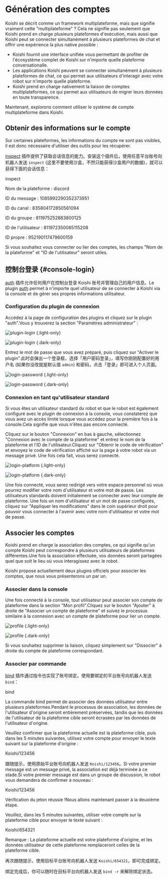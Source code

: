 # Génération des comptes

Koishi se décrit comme un framework multiplateforme, mais que signifie vraiment cette "multiplateforme" ? Cela ne signifie pas seulement que Koishi prend en charge plusieurs plateformes d'exécution, mais aussi que Koishi peut se connecter simultanément à plusieurs plateformes de chat et offrir une expérience la plus native possible :

- Koishi fournit une interface unifiée vous permettant de profiter de l'écosystème complet de Koishi sur n'importe quelle plateforme conversationalle.
- Les applications Koishi peuvent se connecter simultanément à plusieurs plateformes de chat, ce qui permet aux utilisateurs d'interagir avec votre robot sur n'importe quelle plateforme.
- Koishi prend en charge nativement la liaison de comptes multiplateformes, ce qui permet aux utilisateurs de migrer leurs données en toute transparence.

Maintenant, explorons comment utiliser le système de compte multiplateforme dans Koishi.

## Obtenir des informations sur le compte

Sur certaines plateformes, les informations du compte ne sont pas visibles, il est donc nécessaire d'utiliser des outils pour les récupérer.

[inspect](../../plugins/common/inspect.md) 插件提供了获取会话信息的能力。安装这个插件后，使用任意平台账号向机器人发送 `inspect` (这里不要使用沙盒，不然只能获得沙盒用户的数据)，就可以获得下面的会话信息：

<chat-panel>
<chat-message nickname="Alice">inspect</chat-message>
<chat-message nickname="Koishi">
<p>Nom de la plateforme : discord</p>
<p>ID du message : 1085992290352373951</p>
<p>ID du canal : 835804172850561094</p>
<p>ID du groupe : 811975252883800125</p>
<p>ID de l'utilisateur : 811972350065115208</p>
<p>ID propre : 952190117479600159</p>
</chat-message>
</chat-panel>

Si vous souhaitez vous connecter ou lier des comptes, les champs "Nom de la plateforme" et "ID de l'utilisateur" seront utiles.

## 控制台登录 {#console-login}

[auth](../../plugins/console/auth.md) 插件允许任何用户在控制台登录 Koishi 账号并管理自己的用户信息。Le plugin <a href="../../plugins/console/auth.md">auth</a> permet à n'importe quel utilisateur de se connecter à Koishi via la console et de gérer ses propres informations utilisateur.

### Configuration du plugin de connexion

Accédez à la page de configuration des plugins et cliquez sur le plugin "auth".Vous y trouverez la section "Paramètres administrateur" :

![plugin-login](/manual/console/plugin-login.light.webp) {.light-only}

![plugin-login](/manual/console/plugin-login.dark.webp) {.dark-only}

Entrez le mot de passe que vous avez préparé, puis cliquez sur "Activer le plugin".此时会弹出一个登录框，选择「用户密码登录」，填写你刚刚配置好的用户名 (如果你没改就是默认值 `admin`) 和密码，点击「登录」即可进入个人页面。

![login-password](/manual/console/login-password.light.webp) {.light-only}

![login-password](/manual/console/login-password.dark.webp) {.dark-only}

### Connexion en tant qu'utilisateur standard

Si vous êtes un utilisateur standard du robot et que le robot est également configuré avec le plugin de connexion à la console, vous constaterez que vous avez un accès limité lorsque vous accédez pour la première fois à la console.Cela signifie que vous n'êtes pas encore connecté.

Cliquez sur le bouton "Connexion" en bas à gauche, sélectionnez "Connexion avec le compte de la plateforme" et entrez le nom de la plateforme et l'ID de l'utilisateur.Cliquez sur "Obtenir le code de vérification" et envoyez le code de vérification affiché sur la page à votre robot via un message privé. Une fois cela fait, vous serez connecté.

![login-platform](/manual/console/login-platform.light.webp) {.light-only}

![login-platform](/manual/console/login-platform.dark.webp) {.dark-only}

Une fois connecté, vous serez redirigé vers votre espace personnel où vous pourrez modifier votre nom d'utilisateur et votre mot de passe. Les utilisateurs standards doivent initialement se connecter avec leur compte de plateforme. Une fois un nom d'utilisateur et un mot de passe configurés, cliquez sur "Appliquer les modifications" dans le coin supérieur droit pour pouvoir vous connecter à l'avenir avec votre nom d'utilisateur et votre mot de passe.

## Associer les comptes

Koishi prend en charge la association des comptes, ce qui signifie qu'un compte Koishi peut correspondre à plusieurs utilisateurs de plateformes différentes.Une fois la association effectuée, vos données seront partagées quel que soit le lieu où vous interagissez avec le robot.

Koishi propose actuellement deux plugins officiels pour associer les comptes, que nous vous présenterons un par un.

### Associer dans la console

Une fois connecté à la console, tout utilisateur peut associer son compte de plateforme dans la section "Mon profil".Cliquez sur le bouton "Ajouter" à droite de "Associer un compte de plateforme" et suivez le processus similaire à la connexion avec un compte de plateforme pour lier un compte.

![profile](/manual/console/profile.light.webp) {.light-only}

![profile](/manual/console/profile.dark.webp) {.dark-only}

Si vous souhaitez supprimer la liaison, cliquez simplement sur "Dissocier" à droite du compte de plateforme correspondant.

### Associer par commande

[bind](../../plugins/common/bind.md) 插件通过指令也实现了账号绑定。使用要绑定的平台账号向机器人发送 `bind`：

<chat-panel>
<chat-message nickname="Alice">bind</chat-message>
<chat-message nickname="Koishi">
<p>La commande bind permet de associer des données utilisateur entre plusieurs plateformes.Pendant le processus de association, les données de l'utilisateur d'origine seront entièrement préservées, tandis que les données de l'utilisateur de la plateforme cible seront écrasées par les données de l'utilisateur d'origine.</p>
<p>Veuillez confirmer que la plateforme actuelle est la plateforme cible, puis dans les 5 minutes suivantes, utilisez votre compte pour envoyer le texte suivant sur la plateforme d'origine :</p>
<p>Koishi/123456</p>
</chat-message>
</chat-panel>

跟随提示，使用原始平台账号向机器人发送 `Koishi/123456`。Si votre premier message est un message privé, la association est déjà terminée à ce stade.Si votre premier message est dans un groupe de discussion, le robot vous demandera de confirmer à nouveau :

<chat-panel>
<chat-message nickname="Alice">Koishi/123456</chat-message>
<chat-message nickname="Koishi">
<p>Vérification du jeton réussie !Nous allons maintenant passer à la deuxième étape.</p>
<p>Veuillez, dans les 5 minutes suivantes, utiliser votre compte sur la plateforme cible pour envoyer le texte suivant :</p>
<p>Koishi/654321</p>
<p>Remarque : La plateforme actuelle est votre plateforme d'origine, et les données utilisateur de cette plateforme remplaceront celles de la plateforme cible.</p>
</chat-message>
</chat-panel>

再次跟随提示，使用目标平台账号向机器人发送 `Koishi/654321`，即可完成绑定。

绑定完成后，你可以随时在目标平台向机器人发送 `bind -r` 来解除绑定状态。
